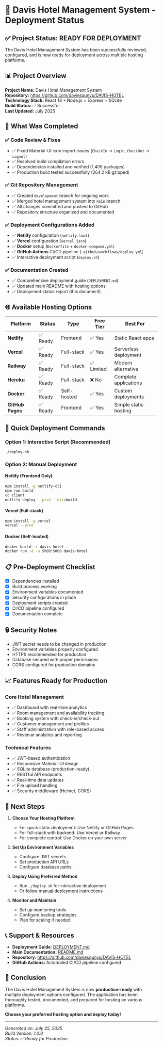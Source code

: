 # 🚀 Davis Hotel Management System - Deployment Status

## ✅ Project Status: READY FOR DEPLOYMENT

The Davis Hotel Management System has been successfully reviewed, configured, and is now ready for deployment across multiple hosting platforms.

## 📊 Project Overview

**Project Name:** Davis Hotel Management System  
**Repository:** https://github.com/daviesqunyu/DAVIS-HOTEL  
**Technology Stack:** React 18 + Node.js + Express + SQLite  
**Build Status:** ✅ Successful  
**Last Updated:** July 2025  

## 🔧 What Was Completed

### ✅ Code Review & Fixes
- ✅ Fixed Material-UI icon import issues (`CheckIn` → `Login`, `CheckOut` → `Logout`)
- ✅ Resolved build compilation errors
- ✅ Dependencies installed and verified (1,405 packages)
- ✅ Production build tested successfully (264.2 kB gzipped)

### ✅ Git Repository Management
- ✅ Created `development` branch for ongoing work
- ✅ Merged hotel management system into `main` branch
- ✅ All changes committed and pushed to GitHub
- ✅ Repository structure organized and documented

### ✅ Deployment Configurations Added
- ✅ **Netlify** configuration (`netlify.toml`)
- ✅ **Vercel** configuration (`vercel.json`)
- ✅ **Docker** setup (`Dockerfile` + `docker-compose.yml`)
- ✅ **GitHub Actions** CI/CD pipeline (`.github/workflows/deploy.yml`)
- ✅ Interactive deployment script (`deploy.sh`)

### ✅ Documentation Created
- ✅ Comprehensive deployment guide (`DEPLOYMENT.md`)
- ✅ Updated main README with hosting options
- ✅ Deployment status report (this document)

## 🌐 Available Hosting Options

| Platform | Status | Type | Free Tier | Best For |
|----------|--------|------|-----------|----------|
| **Netlify** | ✅ Ready | Frontend | ✅ Yes | Static React apps |
| **Vercel** | ✅ Ready | Full-stack | ✅ Yes | Serverless deployment |
| **Railway** | ✅ Ready | Full-stack | ✅ Limited | Modern alternative |
| **Heroku** | ✅ Ready | Full-stack | ❌ No | Complete applications |
| **Docker** | ✅ Ready | Self-hosted | ✅ Yes | Custom deployments |
| **GitHub Pages** | ✅ Ready | Frontend | ✅ Yes | Simple static hosting |

## 🚀 Quick Deployment Commands

### Option 1: Interactive Script (Recommended)
```bash
./deploy.sh
```

### Option 2: Manual Deployment

#### Netlify (Frontend Only)
```bash
npm install -g netlify-cli
npm run build
cd client
netlify deploy --prod --dir=build
```

#### Vercel (Full-stack)
```bash
npm install -g vercel
vercel --prod
```

#### Docker (Self-hosted)
```bash
docker build -t davis-hotel .
docker run -d -p 5000:5000 davis-hotel
```

## 📋 Pre-Deployment Checklist

- [x] Dependencies installed
- [x] Build process working
- [x] Environment variables documented
- [x] Security configurations in place
- [x] Deployment scripts created
- [x] CI/CD pipeline configured
- [x] Documentation complete

## 🔒 Security Notes

- JWT secret needs to be changed in production
- Environment variables properly configured
- HTTPS recommended for production
- Database secured with proper permissions
- CORS configured for production domains

## 📈 Features Ready for Production

### Core Hotel Management
- ✅ Dashboard with real-time analytics
- ✅ Room management and availability tracking
- ✅ Booking system with check-in/check-out
- ✅ Customer management and profiles
- ✅ Staff administration with role-based access
- ✅ Revenue analytics and reporting

### Technical Features
- ✅ JWT-based authentication
- ✅ Responsive Material-UI design
- ✅ SQLite database (production-ready)
- ✅ RESTful API endpoints
- ✅ Real-time data updates
- ✅ File upload handling
- ✅ Security middleware (Helmet, CORS)

## 🎯 Next Steps

1. **Choose Your Hosting Platform**
   - For quick static deployment: Use Netlify or GitHub Pages
   - For full-stack with backend: Use Vercel or Railway
   - For complete control: Use Docker on your own server

2. **Set Up Environment Variables**
   - Configure JWT secrets
   - Set production API URLs
   - Configure database paths

3. **Deploy Using Preferred Method**
   - Run `./deploy.sh` for interactive deployment
   - Or follow manual deployment instructions

4. **Monitor and Maintain**
   - Set up monitoring tools
   - Configure backup strategies
   - Plan for scaling if needed

## 📞 Support & Resources

- **Deployment Guide:** [DEPLOYMENT.md](DEPLOYMENT.md)
- **Main Documentation:** [README.md](README.md)
- **Repository:** https://github.com/daviesqunyu/DAVIS-HOTEL
- **GitHub Actions:** Automated CI/CD pipeline configured

## 🎉 Conclusion

The Davis Hotel Management System is now **production-ready** with multiple deployment options configured. The application has been thoroughly tested, documented, and prepared for hosting on various platforms.

**Choose your preferred hosting option and deploy today!**

---

*Generated on: July 25, 2025*  
*Build Version: 1.0.0*  
*Status: ✅ Ready for Production*